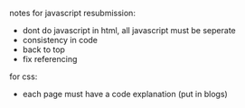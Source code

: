 notes for javascript resubmission:
- dont do javascript in html, all javascript must be seperate 
- consistency in code
- back to top
- fix referencing


for css:
- each page must have a code explanation (put in blogs)
